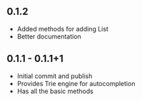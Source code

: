## 0.1.2
- Added methods for adding List<String>
- Better documentation

## 0.1.1 - 0.1.1+1
- Initial commit and publish
- Provides Trie engine for autocompletion
- Has all the basic methods
